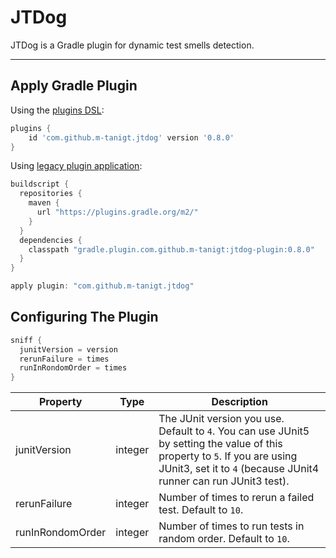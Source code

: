 # JTDog

JTDog is a Gradle plugin for dynamic test smells detection.

---

## Apply Gradle Plugin
Using the [plugins DSL](https://docs.gradle.org/current/userguide/plugins.html#sec:plugins_block):
```groovy
plugins {
    id 'com.github.m-tanigt.jtdog' version '0.8.0'
}
```

Using [legacy plugin application](https://docs.gradle.org/current/userguide/plugins.html#sec:old_plugin_application):
```groovy
buildscript {
  repositories {
    maven {
      url "https://plugins.gradle.org/m2/"
    }
  }
  dependencies {
    classpath "gradle.plugin.com.github.m-tanigt:jtdog-plugin:0.8.0"
  }
}

apply plugin: "com.github.m-tanigt.jtdog"
```

## Configuring The Plugin
```groovy
sniff {
  junitVersion = version
  rerunFailure = times
  runInRondomOrder = times
}
```
| Property | Type | Description |
|----------|------|-------------|
| junitVersion | integer | The JUnit version you use. Default to `4`. You can use JUnit5 by setting the value of this property to `5`. If you are using JUnit3, set it to `4` (because JUnit4 runner can run JUnit3 test).|
| rerunFailure | integer | Number of times to rerun a failed test. Default to `10`.|
| runInRondomOrder | integer | Number of times to run tests in random order. Default to `10`.|